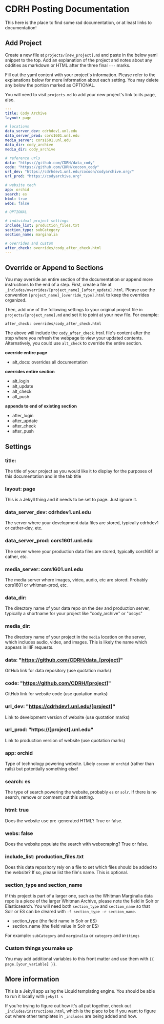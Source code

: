 # CDRH Posting Documentation

This here is the place to find some rad documentation, or at least links to documentation!

## Add Project

Create a new file at `projects/[new_project].md` and paste in the below yaml snippet to the top. Add an explanation of the project and notes about any oddities as markdown or HTML after the three final `---` marks.

Fill out the yaml content with your project's information. Please refer to the explanations below for more information about each setting. You may delete any below the portion marked as OPTIONAL.

You will need to visit `projects.md` to add your new project's link to its page, also.

```yaml
---
title: Cody Archive
layout: page

# locations
data_server_dev: cdrhdev1.unl.edu
data_server_prod: cors1601.unl.edu
media_server: cors1601.unl.edu
data_dir: cody_archive
media_dir: cody_archive

# reference urls
data: "https://github.com/CDRH/data_cody"
code: "https://github.com/CDRH/cocoon_cody"
url_dev: "https://cdrhdev1.unl.edu/cocoon/codyarchive.org/"
url_prod: "https://codyarchive.org"

# website tech
app: orchid
search: es
html: true
webs: false

# OPTIONAL

# individual project settings
include_list: production_files.txt
section_type: subCategory
section_name: marginalia

# overrides and custom
after_check: overrides/cody_after_check.html
---
```

## Override or Append to Sections

You may override an entire section of the documentation or append more instructions to the end of a step. First, create a file at `_includes/overrides/[project_name]_[after_update].html`. Please use the convention `[project_name]_[override_type].html` to keep the overrides organized.

Then, add one of the following settings to your original project file in `projects/[project_name].md` and set it to point at your new file. For example:

```
after_check: overrides/cody_after_check.html
```

The above will include the `cody_after_check.html` file's content after the step where you refresh the webpage to view your updated contents. Alternatively, you could use `alt_check` to override the entire section.

__override entire page__
- alt_docs: overrides all documentation

__overrides entire section__
- alt_login
- alt_update
- alt_check
- alt_push

__appends to end of existing section__
- after_login
- after_update
- after_check
- after_push

## Settings

### title:
The title of your project as you would like it to display for the purposes of this documentation and in the tab title

### layout: page
This is a Jekyll thing and it needs to be set to page. Just ignore it.

### data_server_dev: cdrhdev1.unl.edu
The server where your development data files are stored, typically cdrhdev1 or cather-dev, etc.

### data_server_prod: cors1601.unl.edu
The server where your production data files are stored, typically cors1601 or cather, etc.

### media_server: cors1601.unl.edu
The media server where images, video, audio, etc are stored. Probably cors1601 or whitman-prod, etc.

### data_dir:
The directory name of your data repo on the dev and production server, typically a shortname for your project like "cody_archive" or "oscys"

### media_dir:
The directory name of your project in the `media` location on the server, which includes audio, video, and images. This is likely the name which appears in IIIF requests.

### data: "https://github.com/CDRH/data_[project]"
GitHub link for data repository (use quotation marks)

### code: "https://github.com/CDRH/[project]"
GitHub link for website code (use quotation marks)

### url_dev: "https://cdrhdev1.unl.edu/[project]"
Link to development version of website (use quotation marks)

### url_prod: "https://[project].unl.edu"
Link to production version of website (use quotation marks)

### app: orchid
Type of technology powering website. Likely `cocoon` or `orchid` (rather than rails) but potentially something else!

### search: es
The type of search powering the website, probably `es` or `solr`. If there is no search, remove or comment out this setting.

### html: true
Does the website use pre-generated HTML? True or false.

### webs: false
Does the website populate the search with webscraping? True or false.

### include_list: production_files.txt
Does this data repository rely on a file to set which files should be added to the website? If so, please list the file's name. This is optional.

### section_type and section_name
If this project is part of a larger one, such as the Whitman Marginalia data repo is a piece of the larger Whitman Archive, please note the field in Solr or Elasticsearch. You will need both `section_type` and `section_name` so that Solr or ES can be cleared with `-f section_type -r section_name`.

- section_type (the field name in Solr or ES)
- section_name (the field value in Solr or ES)

For example: `subCategory` and `marginalia` or `category` and `Writings`

### Custom things you make up

You may add additional variables to this front matter and use them with `{{ page.[your_variable] }}`.


## More information

This is a Jekyll app using the Liquid templating engine. You should be able to run it locally with `jekyll s`

If you're trying to figure out how it's all put together, check out `_includes/instructions.html`, which is the place to be if you want to figure out where other templates in `_includes` are being added and how.
